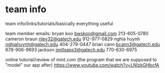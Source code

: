 team info
=======

team info/links/tutorials/basically everything useful 

team member emails: 
bryan koo      bwskoo@gmail.com 213-605-0780
cameron braun  riley32@gatech.edu 912-977-0829
nghia huynh    nghiahuynh@gatech.edu 404-279-0447
brian cann     bcann3@gatech.edu 678-906-9693
jackson        jmillsaps3@gatech.edu 770-630-6975

online tutorial/review of mint.com (the program that we are supposed to "model" our app after)
https://www.youtube.com/watch?v=LNIzkGHbcfA 
